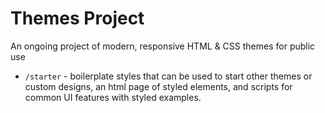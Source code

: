 # Themes Project

An ongoing project of modern, responsive HTML & CSS themes for public use

* `/starter` - boilerplate styles that can be used to start other themes or custom designs, an html page of styled elements, and scripts for common UI features with styled examples.
